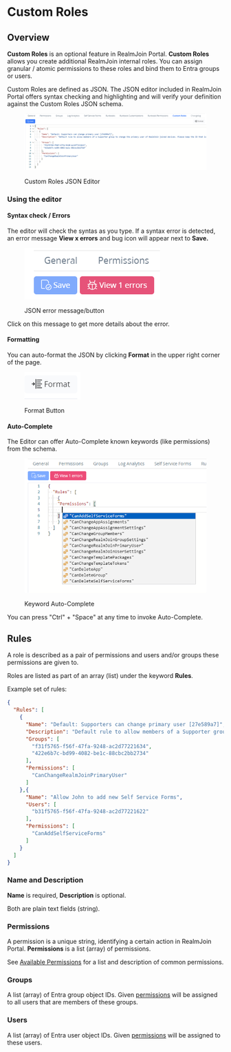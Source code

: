 # Custom Roles

## Overview

**Custom Roles** is an optional feature in RealmJoin Portal. **Custom Roles** allows you create additional RealmJoin internal roles. You can assign granular / atomic permissions to these roles and bind them to Entra groups or users.

Custom Roles are defined as JSON. The JSON editor included in RealmJoin Portal offers syntax checking and highlighting and will verify your definition against the Custom Roles JSON schema.&#x20;

<figure><img src="../../../.gitbook/assets/image (203).png" alt=""><figcaption><p>Custom Roles JSON Editor</p></figcaption></figure>

### Using the editor

#### Syntax check / Errors

The editor will check the syntas as you type. If a syntax error is detected, an error message **View x errors** and bug icon will appear next to **Save.**

<figure><img src="../../../.gitbook/assets/image (62).png" alt=""><figcaption><p>JSON error message/button</p></figcaption></figure>

Click on this message to get more details about the error.

#### Formatting

You can auto-format the JSON by clicking **Format** in the upper right corner of the page.

<figure><img src="../../../.gitbook/assets/image (107).png" alt=""><figcaption><p>Format Button</p></figcaption></figure>

#### Auto-Complete

The Editor can offer Auto-Complete known keywords (like permissions) from the schema.

<figure><img src="../../../.gitbook/assets/image (94).png" alt=""><figcaption><p>Keyword Auto-Complete</p></figcaption></figure>

You can press "Ctrl" + "Space" at any time to invoke Auto-Complete.

## Rules

A role is described as a pair of permissions and users and/or groups these permissions are given to.

Roles are listed as part of an array (list) under the keyword **Rules**.

Example set of rules:

```json
{
  "Rules": [
    {
      "Name": "Default: Supporters can change primary user [27e589a7]",
      "Description": "Default rule to allow members of a Supporter group to change the primary user of RealmJoin joined devices. Please keep the ID that is included its name.",
      "Groups": [
        "f31f5765-f56f-47fa-9248-ac2d77221634",
        "422e6b7c-bd99-4082-be1c-88cbc2bb2734"
      ],
      "Permissions": [
        "CanChangeRealmJoinPrimaryUser"
      ]
    },{
      "Name": "Allow John to add new Self Service Forms",
      "Users": [
        "b31f5765-f56f-47fa-9248-ac2d77221622"
      ],
      "Permissions": [
        "CanAddSelfServiceForms"
      ]
    }
  ]
}
```

### Name and Description

**Name** is required, **Description** is optional.&#x20;

Both are plain text fields (string).

### Permissions

A permission is a unique string, identifying a certain action in RealmJoin Portal. **Permissions** is a list (array) of permissions.

See [Available Permissions](available-permissions.md) for a list and description of common permissions.

### Groups

A list (array) of Entra group object IDs. Given [permissions](./#permissions) will be assigned to all users that are members of these groups.

### Users

A list (array) of Entra user object IDs. Given [permissions](./#permissions) will be assigned to these users.

